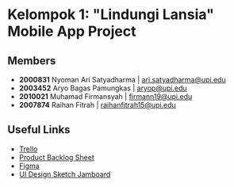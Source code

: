 # Kelompok 1: "Lindungi Lansia" Mobile App Project

## Members
- **2000831** Nyoman Ari Satyadharma | ari.satyadharma@upi.edu
- **2003452** Aryo Bagas Pamungkas | aryop@upi.edu
- **2010021** Muhamad Firmansyah | firmann19@upi.edu
- **2007874** Raihan Fitrah | raihanfitrah15@upi.edu

## Useful Links
- [Trello](https://trello.com/b/i8qIdKln/lindungi-lansia)
- [Product Backlog Sheet](https://docs.google.com/spreadsheets/d/1JriouOfVTFJObOoxm_NzQGOienHavGNp77N4sYoFvOI/edit?usp=sharing)
- [Figma](https://www.figma.com/file/e89Y6xKXwZIiShKe41iqA8/Desain-UI%2FUX-Kel.1?node-id=0%3A1)
- [UI Design Sketch Jamboard](https://jamboard.google.com/d/1sxv2vAjeiYeAkuHftcRTH-NBF2z3hlHUaBcFMfO9LmY/edit?usp=sharing)
